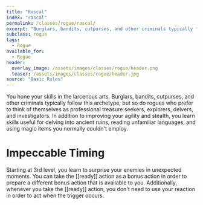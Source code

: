 ```yaml
---
title: "Rascal"
index: "rascal"
permalink: /classes/rogue/rascal/
excerpt: "Burglars, bandits, cutpurses, and other criminals typically follow this archetype, but so do rogues who prefer to think of themselves as professional treasure seekers, explorers, delvers, and investigators."
subclass: rogue
tags:
  - Rogue
available_for:
  - Rogue
header:
  overlay_image: /assets/images/classes/rogue/header.png
  teaser: /assets/images/classes/rogue/header.jpg
source: "Basic Rules"
---
```


You hone your skills in the larcenous arts. Burglars, bandits, cutpurses, and other criminals typically follow this archetype, but so do rogues who prefer to think of themselves as professional treasure seekers, explorers, delvers, and investigators. In addition to improving your agility and stealth, you learn skills useful for delving into ancient ruins, reading unfamiliar languages, and using magic items you normally couldn't employ.

# Impeccable Timing
Starting at 3rd level, you learn to surprise your enemies in unexpected moments. You can take the [[ready]] action as a bonus action in order to prepare a different bonus action that is available to you. Additionally, whenever you take the [[ready]] action, you don't need to use your reaction in order to act when the trigger occurs.
